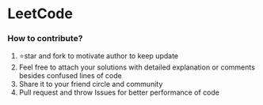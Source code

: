 # LeetCode

### How to contribute?

1. :star:star and fork to motivate author to keep update
2. Feel free to attach your solutions with detailed explanation or comments besides confused lines of code
3. Share it to your friend circle and community
4. Pull request and throw Issues for better performance of code
